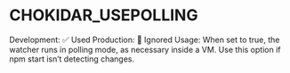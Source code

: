 CHOKIDAR\_USEPOLLING
====================

Development: ✅ Used Production: 🚫 Ignored Usage: When set to true, the watcher runs in polling mode, as necessary inside a VM. Use this option if npm start isn’t detecting changes.
